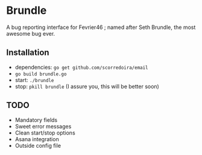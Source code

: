 Brundle
=======

A bug reporting interface for Fevrier46 ; named after Seth Brundle, the most awesome bug ever.

Installation
------------

* dependencies: `go get github.com/scorredoira/email`
* `go build brundle.go`
* start: `./brundle`
* stop: `pkill brundle` (I assure you, this will be better soon)

TODO
----

* Mandatory fields
* Sweet error messages
* Clean start/stop options
* Asana integration
* Outside config file
